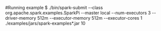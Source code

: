#Running example
$ ./bin/spark-submit --class org.apache.spark.examples.SparkPi --master local --num-executors 3 --driver-memory 512m --executor-memory 512m --executor-cores 1 ./examples/jars/spark-examples*.jar 10

